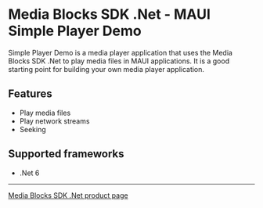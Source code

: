 # Media Blocks SDK .Net - MAUI Simple Player Demo

Simple Player Demo is a media player application that uses the Media Blocks SDK .Net to play media files in MAUI applications. It is a good starting point for building your own media player application.

## Features

- Play media files
- Play network streams
- Seeking

## Supported frameworks

- .Net 6

---

[Media Blocks SDK .Net product page](https://www.visioforge.com/media-blocks-sdk)
